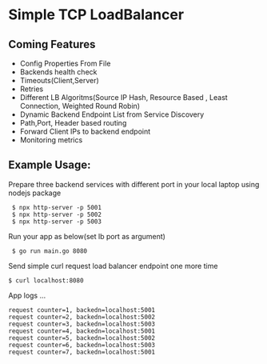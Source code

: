# Simple TCP  LoadBalancer

## Coming Features
* Config Properties From File
* Backends health check
* Timeouts(Client,Server)
* Retries
* Different LB Algoritms(Source IP Hash, Resource Based , Least Connection, Weighted Round Robin)
* Dynamic Backend Endpoint List from Service Discovery
* Path,Port, Header based routing
* Forward Client IPs to backend endpoint  
* Monitoring metrics

## Example Usage:
Prepare three backend services with  different port in your local laptop  using nodejs package
```bazaar
 $ npx http-server -p 5001
 $ npx http-server -p 5002
 $ npx http-server -p 5003
```
Run your app as below(set lb port as argument)
```bazaar
 $ go run main.go 8080
```
Send simple curl request load balancer endpoint one more time
```bazaar
$ curl localhost:8080
```
App logs ...
```bazaar
request counter=1, backedn=localhost:5001
request counter=2, backedn=localhost:5002
request counter=3, backedn=localhost:5003
request counter=4, backedn=localhost:5001
request counter=5, backedn=localhost:5002
request counter=6, backedn=localhost:5003
request counter=7, backedn=localhost:5001
```